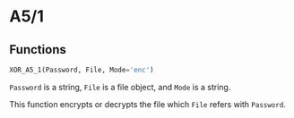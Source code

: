 # A5/1

## Functions

```python
XOR_A5_1(Password, File, Mode='enc')
```
`Password` is a string, `File` is a file object, and `Mode` is a string.

This function encrypts or decrypts the file which `File` refers with `Password`. 
